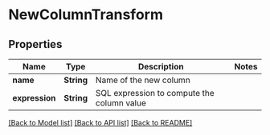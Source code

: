 # NewColumnTransform

## Properties

Name | Type | Description | Notes
------------ | ------------- | ------------- | -------------
**name** | **String** | Name of the new column | 
**expression** | **String** | SQL expression to compute the column value | 

[[Back to Model list]](../README.md#documentation-for-models) [[Back to API list]](../README.md#documentation-for-api-endpoints) [[Back to README]](../README.md)


